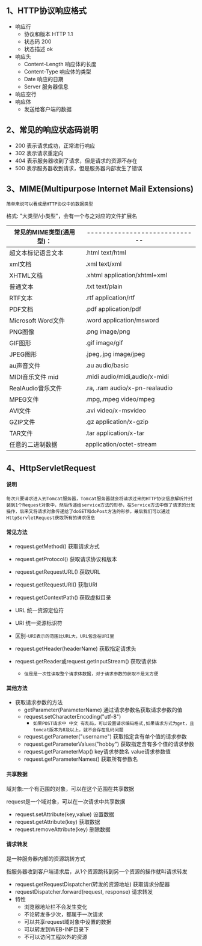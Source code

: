 ## 1、HTTP协议响应格式

- 响应行
    - 协议和版本 HTTP 1.1
    - 状态码 200
    - 状态描述 ok
- 响应头
    - Content-Length 响应体的长度
    - Content-Type 响应体的类型
    - Date 响应的日期
    - Server 服务器信息
- 响应空行
- 响应体
    - 发送给客户端的数据

## 2、常见的响应状态码说明

- 200 表示请求成功，正常进行响应
- 302 表示请求重定向
- 404 表示服务器收到了请求，但是请求的资源不存在
- 500 表示服务器收到请求，但是服务器内部发生了错误

## 3、MIME(Multipurpose Internet Mail Extensions)

`简单来说可以看成是HTTP协议中的数据类型`

格式: "大类型/小类型"，会有一个与之对应的文件扩展名

| 常见的MIME类型(通用型)：  | -----------------------------  |
|------------------|--------------------------------|
| 超文本标记语言文本        | .html text/html                |
| xml文档            | .xml text/xml                  |
| XHTML文档          | .xhtml application/xhtml+xml   |
| 普通文本             | .txt text/plain                |
| RTF文本            | .rtf application/rtf           |
| PDF文档            | .pdf application/pdf           |
| Microsoft Word文件 | .word application/msword       |
| PNG图像            | .png image/png                 |
| GIF图形            | .gif image/gif                 |
| JPEG图形           | .jpeg,.jpg image/jpeg          |
| au声音文件           | .au audio/basic                |
| MIDI音乐文件 mid     | .midi audio/midi,audio/x-midi  |
| RealAudio音乐文件    | .ra, .ram audio/x-pn-realaudio |
| MPEG文件           | .mpg,.mpeg video/mpeg          |
| AVI文件            | .avi video/x-msvideo           |
| GZIP文件           | .gz application/x-gzip         |
| TAR文件            | .tar application/x-tar         |
| 任意的二进制数据         | application/octet-stream       |

## 4、HttpServletRequest

#### 说明

`每次只要请求进入到Tomcat服务器，Tomcat服务器就会将请求过来的HTTP协议信息解析并封装到1个Request对象中，然后传递给service方法的形参，在Service方法中做了请求的分发操作，后来又将请求对象传递给了doGET和doPost方法的形参。最后我们可以通过HttpServletRequest获取所有的请求信息`

#### 常见方法

- request.getMethod() 获取请求方式
- request.getProtocol() 获取请求协议和版本
- request.getRequestURL() 获取URL
- request.getRequestURI()  获取URI
- request.getContextPath() 获取虚拟目录

- URL 统一资源定位符
- URI 统一资源标识符
- 区别-`URI表示的范围比URL大，URL包含在URI里`

- request.getHeader(headerName) 获取指定请求头
- request.getReader或request.getInputStream() 获取请求体
  - `但是是一次性读取整个请求体数据，对于请求参数的获取不是太方便`

#### 其他方法

- 获取请求参数的方法
  - getParameter(ParameterName) 通过请求参数名获取请求参数的值
  - request.setCharacterEncoding("utf-8") 
    - `如果POST请求中 中文 有乱码，可以设置请求编码格式,如果请求方式为get，且tomcat版本为8及以上，就不会存在乱码问题`
  - request.getParameter("username") 获取指定含有单个值的请求参数
  - request.getParameterValues("hobby") 获取指定含有多个值的请求参数
  - request.getParameterMap() key请求参数名 value请求参数值
  - request.getParameterNames() 获取所有参数名

#### 共享数据

域对象:一个有范围的对象，可以在这个范围在共享数据

request是一个域对象，可以在一次请求中共享数据
- request.setAttribute(key,value) 设置数据
- request.getAttribute(key) 获取数据
- request.removeAttribute(key) 删除数据

#### 请求转发

是一种服务器内部的资源跳转方式

指服务器收到客户端请求后，从1个资源跳转到另一个资源的操作就叫请求转发
- request.getRequestDispatcher(转发的资源地址) 获取请求分配器
- requestDispatcher.forward(request, response) 请求转发
- 特性
  - 浏览器地址栏不会发生变化
  - 不论转发多少次，都属于一次请求
  - 可以共享request域对象中设置的数据
  - 可以转发到WEB-INF目录下
  - 不可以访问工程以外的资源

